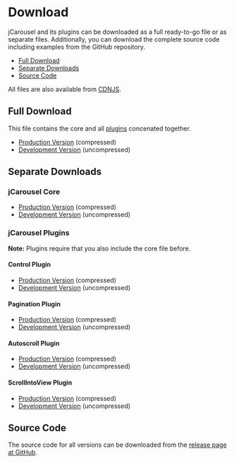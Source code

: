 Download
========

jCarousel and its plugins can be downloaded as a full ready-to-go file or as
separate files. Additionally, you can download the complete source code
including examples from the GitHub repository.

* [Full Download](#full-download)
* [Separate Downloads](#separate-downlods)
* [Source Code](#source-code)

All files are also available from [CDNJS](http://cdnjs.com/libraries/jcarousel).

Full Download
-------------

This file contains the core and all [plugins](../docs/plugins) concenated
together.

* [Production Version](jquery.jcarousel.min.js?raw=1) (compressed)
* [Development Version](jquery.jcarousel.js?raw=1) (uncompressed)


Separate Downloads
------------------

### jCarousel Core

* [Production Version](jquery.jcarousel-core.min.js?raw=1) (compressed)
* [Development Version](jquery.jcarousel-core.js?raw=1) (uncompressed)

### jCarousel Plugins

**Note:** Plugins require that you also include the core file before.

#### Control Plugin

* [Production Version](jquery.jcarousel-control.min.js?raw=1) (compressed)
* [Development Version](jquery.jcarousel-control.js?raw=1) (uncompressed)

#### Pagination Plugin

* [Production Version](jquery.jcarousel-pagination.min.js?raw=1) (compressed)
* [Development Version](jquery.jcarousel-pagination.js?raw=1) (uncompressed)

#### Autoscroll Plugin

* [Production Version](jquery.jcarousel-autoscroll.min.js?raw=1) (compressed)
* [Development Version](jquery.jcarousel-autoscroll.js?raw=1) (uncompressed)

#### ScrollIntoView Plugin

* [Production Version](jquery.jcarousel-scrollintoview.min.js?raw=1) (compressed)
* [Development Version](jquery.jcarousel-scrollintoview.js?raw=1) (uncompressed)


Source Code
-----------

The source code for all versions can be downloaded from the
[release page at GitHub](https://github.com/jsor/jcarousel/releases).
